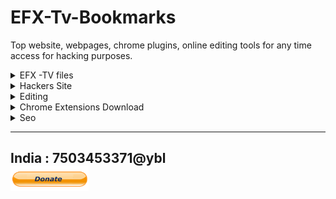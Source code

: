 # EFX-Tv-Bookmarks
Top website, webpages, chrome plugins, online editing tools for any time access for hacking purposes.

<details>
<summary>EFX -TV files</summary>
<br>
<ol>
 <li><a href="https://t.me/Efxtv/156">Download Configure NGROK</a> </li>
  <li><a href="https://chrome.google.com/webstore/detail/user-agent-switcher-for-c/djflhoibgkdhkhhcedjiklpkjnoahfmg">Chrome Agent Switcher</a></li>
   <li><a href="https://chrome.google.com/webstore/detail/user-agent-switcher-and-m/bhchdcejhohfmigjafbampogmaanbfkg?hl=en">User agent switcher manager</a> </li>
    <li><a href="https://chrome.google.com/webstore/detail/zenmate-free-vpn%E2%80%93best-vpn/fdcgdnkidjaadafnichfpabhfomcebme">Zenmate VPN</a> </li>
  </ol>
</details>


<details>
<summary>Hackers Site</summary>
<br>
<ol>
 <li><a href="https://unblock-websites.com/">Unblock-city-Online-proxy</a> </li>
 <li><a href="https://www.dnsleaktest.com/">DNS Leaks/</a> </li>
 <li><a href=" https://whatismyipaddress.com/ip-lookup">IP Lookup</a> </li>
 <li><a href="https://www.ipchicken.com/#editor">Ipchicken</a> </li>
<li><a href="https://www.vpngate.net/en/">Ovpn-config-files-UDP-VPN</a> </li>
<li><a href="https://m.freeopenvpn.org/">Ovpn-config-files-UDP-VPN2</a> </li>
<li><a href="https://spys.one/free-proxy-list/GB/">Spys.one</a> </li>
<li><a href="https://subdomainfinder.c99.nl/">Subdomain Lookup c99</a> </li>
<li><a href="https://who.is/">WhoIs</a> </li>
<li><a href="https://bellard.org/jslinux/">Online-Terminal-SSH-Sed-Awk-NC</a> </li>
<li><a href="https://copy.sh/">Boot-from-image-online-linux-system</a> </li>
<li><a href="https://www.tutorialspoint.com/unix_terminal_online.php">Bash Practice</a> </li>
<li><a href="https://linuxcontainers.org/">Terminal-for-29minutes</a> </li>
<li><a href="https://paiza.io/en/projects/new?language=bash/">Bash-Awesome-Projects-Online-Terminal</a> </li>
<li><a href="https://telegra.ph/">Telegraph-post-TextShare</a> </li>
<li><a href="https://www.ssavr.com/">Text-Share-Inside-Lan</a> </li>
<li><a href="https://www.ratatype.com/">Ratatype.com Typing Skill/</a> </li>
<li><a href="https://globfone.com/call-phone-online/">Free Calls</a> </li>
<li><a href="https://boredhumans.com/">150+Ai Based Sites</a> </li>
</ol>
</details>


<details>
<summary>Editing</summary>
<br>
<ol>
 <li><a href="https://manytools.org/hacker-tools/convert-images-to-ascii-art/">Image to ASCII text </a> </li>
 <li><a href="https://vectr.com/">vectr ONLINE</a> </li>
<li><a href="https://www.sejda.com/">Edit pdf online sejda</a> </li>
<li><a href="https://pexels.com/">download videos images pexels</a> </li>
<li><a href="https://thenounproject.com/">Icons for free thenounproject/</a> </li>
<li><a href="https://www.autodraw.com/">Draw automatically autodraw</a> </li>
<li><a href="https://screenshot.guru/">Screenshort any web page screenshot/</a> </li>
  <li><a href="https://pixlr.com/x/#editor">Image Editor pixlr</a> </li>
 <li><a href="https://picwish.com/">Image Bacground Remove</a> </li>
  

</ol>
</details>

<details>
<summary>Chrome Extensions Download</summary>
<br>
<ol>
 <li><a href="https://mybrowseraddon.com/proxy-switcher.html?v=0.1.5&type=install">Proxy Switcher</a> </li>
  <li><a href="https://chrome.google.com/webstore/detail/user-agent-switcher-for-c/djflhoibgkdhkhhcedjiklpkjnoahfmg">Chrome Agent Switcher</a></li>
   <li><a href="https://chrome.google.com/webstore/detail/user-agent-switcher-and-m/bhchdcejhohfmigjafbampogmaanbfkg?hl=en">User agent switcher manager</a> </li>
    <li><a href="https://chrome.google.com/webstore/detail/zenmate-free-vpn%E2%80%93best-vpn/fdcgdnkidjaadafnichfpabhfomcebme">Zenmate VPN</a> </li>
  </ol>
</details>

<details>
<summary>Seo</summary>
<br>
<ol>
 <li><a href="https://seoanalyser.me">SEO analyserr</a> </li>
  <li><a href="https://socialblade.com/">Social Blade</a></li>
   <li><a href="https://ahrefs.com/">Backlink Checker</a> </li>
    <li><a href="https://www.seoreviewtools.com/">Backlink-checkier2</a> </li>
 
 
  </ol>
</details>

---------------------------------------
India :  7503453371@ybl<br />
<a href="https://paypal.me/efxtv"><img src="https://raw.githubusercontent.com/efxtv/efxtv/master/assets/donate-efx-tv.png" alt="Paypal" width="125" height="40"></a>
---------------------------------------

